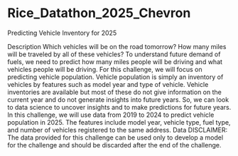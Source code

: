 # Rice_Datathon_2025_Chevron
Predicting Vehicle Inventory for 2025 

Description 
Which vehicles will be on the road tomorrow?  How many miles will be traveled by all of these vehicles?  To understand future demand of fuels, we need to predict how many miles people will be driving and what vehicles people will be driving.
For this challenge, we will focus on predicting vehicle population.  Vehicle population is simply an inventory of vehicles by features such as model year and type of vehicle.  Vehicle inventories are available but most of these do not give information on the current year and do not generate insights into future years.  So, we can look to data science to uncover insights and to make predictions for future years.
In this challenge, we will use data from 2019 to 2024 to predict vehicle population in 2025.  The features include model year, vehicle type, fuel type, and number of vehicles registered to the same address.
Data 
DISCLAIMER: The data provided for this challenge can be used only to develop a model for the challenge and should be discarded after the end of the challenge.
